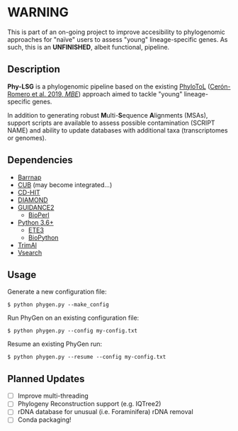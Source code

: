 # WARNING

This is part of an on-going project to improve accesibility to phylogenomic approaches for "naïve" users to assess "young" lineage-specific genes. As such, this is an **UNFINISHED**, albeit functional, pipeline.

## Description
**Phy-LSG** is a phylogenomic pipeline based on the existing [PhyloToL](https://github.com/Katzlab/PhyloTOL) ([Cerón-Romero et al. 2019, *MBE*](https://academic.oup.com/mbe/article/36/8/1831/5486329)) approach aimed to tackle "young" lineage-specific genes. 

In addition to generating robust **M**ulti-**S**equence **A**lignments (MSAs), support scripts are available to assess possible contamination (SCRIPT NAME) and ability to update databases with additional taxa (transcriptomes or genomes). 

## Dependencies
+ [Barrnap](https://github.com/weizhongli/cdhit)
+ [CUB](https://github.com/xxmalcala/CUB) (may become integrated...)
+ [CD-HIT](https://github.com/weizhongli/cdhit)
+ [DIAMOND](https://github.com/bbuchfink/diamond)
+ [GUIDANCE2](http://guidance.tau.ac.il/source.php)
  - [BioPerl](https://bioperl.org/)
+ [Python 3.6+](https://www.python.org/downloads/)
  - [ETE3](http://etetoolkit.org/)
  - [BioPython](https://biopython.org/wiki/Download)
+ [TrimAl](https://github.com/inab/trimal)
+ [Vsearch](https://github.com/torognes/vsearch)

## Usage
Generate a new configuration file:
```
$ python phygen.py --make_config
```
Run PhyGen on an existing configuration file:
```
$ python phygen.py --config my-config.txt
```
Resume an existing PhyGen run:
```
$ python phygen.py --resume --config my-config.txt
```

## Planned Updates
- [ ] Improve multi-threading
- [ ] Phylogeny Reconstruction support (e.g. IQTree2)
- [ ] rDNA database for unusual (i.e. Foraminifera) rDNA removal
- [ ] Conda packaging!
